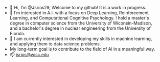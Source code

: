 - 👋 Hi, I’m @Jsrios29, Welcome to my github! It is a work in progress.
- 👀 I’m interested in A.I. with a focus on Deep Learning, Reinforcement Learning, and Computational Cognitive Psychology. I hold a master's degree in computer science from the University of Wiconsin-Madison, and a bachelor's degree in nuclear engineering from the University of Florida.
- 🌱 I am currently interested in developing my skills in machine learning, and applying them to data science problems.
- My long-term goal is to contribute to the field of AI in a meaningful way.
- 📫 jsrios@wisc.edu

<!---
Jsrios29/Jsrios29 is a ✨ special ✨ repository because its `README.md` (this file) appears on your GitHub profile.
You can click the Preview link to take a look at your changes.
--->
